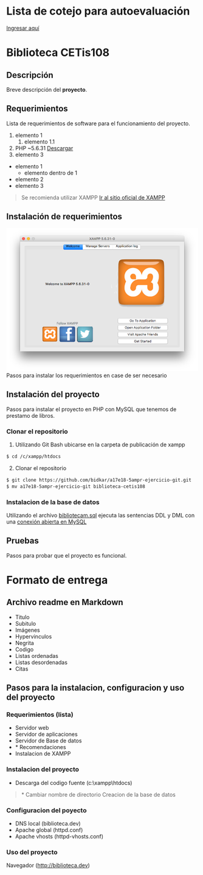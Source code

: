 # Lista de cotejo para autoevaluación
[Ingresar aquí](https://goo.gl/forms/QBIkva1AjWI8cgCI3)

# Biblioteca CETis108

## Descripción
Breve descripción del **proyecto**.

## Requerimientos
Lista de requerimientos de software para el funcionamiento del proyecto.
1. elemento 1
    1. elemento 1.1
2. PHP ~5.6.31 [Descargar](http://php.net/download)
3. elemento 3
- elemento 1
  - elemento dentro de 1
- elemento 2
- elemento 3
> Se recomienda utilizar XAMPP [Ir al sitio oficial de XAMPP](http://apachefriends.org)

## Instalación de requerimientos
![xampp welcome](local/xampp.png)
Pasos para instalar los requerimientos en case de ser necesario

## Instalación del proyecto
Pasos para instalar el proyecto en PHP con MySQL que tenemos de prestamo de libros.
### Clonar el repositorio
1. Utilizando Git Bash ubicarse en la carpeta de publicación de xampp
```bash
$ cd /c/xampp/htdocs
```
2. Clonar el repositorio
```bash
$ git clone https://github.com/bidkar/a17e18-5ampr-ejercicio-git.git
$ mv a17e18-5ampr-ejercicio-git biblioteca-cetis108
```
### Instalacion de la base de datos
Utilizando el archivo [bibliotecam.sql](local/bilbiotecam.sql) ejecuta las sentencias DDL y DML con una [conexión abierta en MySQL](http://localhost/phpmyadmin)

## Pruebas
Pasos para probar que el proyecto es funcional.

# Formato de entrega
## Archivo readme en Markdown
- Titulo
- Subitulo
- Imágenes
- Hypervinculos
- Negrita
- Codigo
- Listas ordenadas
- Listas desordenadas
- Citas

## Pasos para la instalacion, configuracion y uso del proyecto

### Requerimientos (lista)
- Servidor web
- Servidor de aplicaciones
- Servidor de Base de datos
- \* Recomendaciones
- Instalacion de XAMPP

### Instalacion del proyecto
- Descarga del codigo fuente (c:\xampp\htdocs)
> \* Cambiar nombre de directorio
Creacion de la base de datos

### Configuracion del poyecto
- DNS local (biblioteca.dev)
- Apache global (httpd.conf)
- Apache vhosts (httpd-vhosts.conf)

### Uso del proyecto
Navegador (http://biblioteca.dev)
